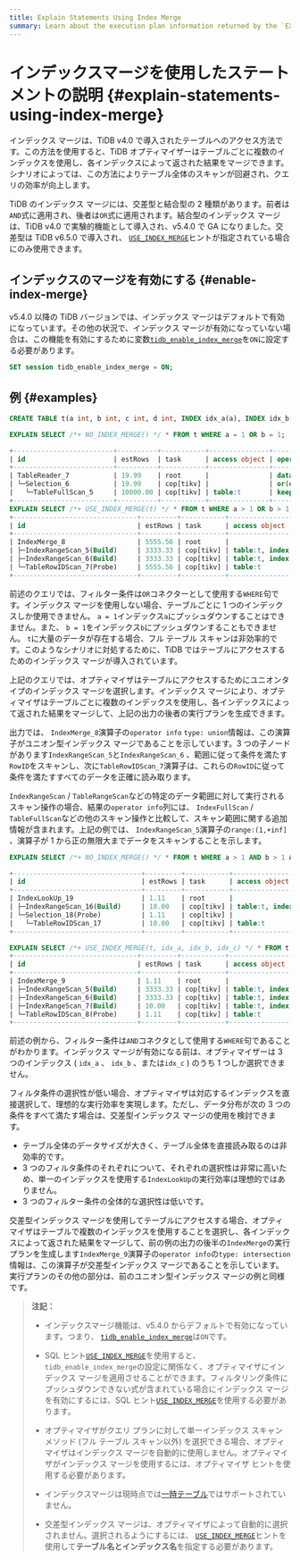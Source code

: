 ```yaml
---
title: Explain Statements Using Index Merge
summary: Learn about the execution plan information returned by the `EXPLAIN` statement in TiDB.
---
```


# インデックスマージを使用したステートメントの説明 {#explain-statements-using-index-merge}

インデックス マージは、TiDB v4.0 で導入されたテーブルへのアクセス方法です。この方法を使用すると、TiDB オプティマイザーはテーブルごとに複数のインデックスを使用し、各インデックスによって返された結果をマージできます。シナリオによっては、この方法によりテーブル全体のスキャンが回避され、クエリの効率が向上します。

TiDB のインデックス マージには、交差型と結合型の 2 種類があります。前者は`AND`式に適用され、後者は`OR`式に適用されます。結合型のインデックス マージは、TiDB v4.0 で実験的機能として導入され、v5.4.0 で GA になりました。交差型は TiDB v6.5.0 で導入され、 [`USE_INDEX_MERGE`](/optimizer-hints.md#use_index_merget1_name-idx1_name--idx2_name-)ヒントが指定されている場合にのみ使用できます。

## インデックスのマージを有効にする {#enable-index-merge}

v5.4.0 以降の TiDB バージョンでは、インデックス マージはデフォルトで有効になっています。その他の状況で、インデックス マージが有効になっていない場合は、この機能を有効にするために変数[`tidb_enable_index_merge`](/system-variables.md#tidb_enable_index_merge-new-in-v40)を`ON`に設定する必要があります。

```sql
SET session tidb_enable_index_merge = ON;
```

## 例 {#examples}

```sql
CREATE TABLE t(a int, b int, c int, d int, INDEX idx_a(a), INDEX idx_b(b), INDEX idx_c(c), INDEX idx_d(d));
```

```sql
EXPLAIN SELECT /*+ NO_INDEX_MERGE() */ * FROM t WHERE a = 1 OR b = 1;

+-------------------------+----------+-----------+---------------+--------------------------------------+
| id                      | estRows  | task      | access object | operator info                        |
+-------------------------+----------+-----------+---------------+--------------------------------------+
| TableReader_7           | 19.99    | root      |               | data:Selection_6                     |
| └─Selection_6           | 19.99    | cop[tikv] |               | or(eq(test.t.a, 1), eq(test.t.b, 1)) |
|   └─TableFullScan_5     | 10000.00 | cop[tikv] | table:t       | keep order:false, stats:pseudo       |
+-------------------------+----------+-----------+---------------+--------------------------------------+
EXPLAIN SELECT /*+ USE_INDEX_MERGE(t) */ * FROM t WHERE a > 1 OR b > 1;
+-------------------------------+---------+-----------+-------------------------+------------------------------------------------+
| id                            | estRows | task      | access object           | operator info                                  |
+-------------------------------+---------+-----------+-------------------------+------------------------------------------------+
| IndexMerge_8                  | 5555.56 | root      |                         | type: union                                    |
| ├─IndexRangeScan_5(Build)     | 3333.33 | cop[tikv] | table:t, index:idx_a(a) | range:(1,+inf], keep order:false, stats:pseudo |
| ├─IndexRangeScan_6(Build)     | 3333.33 | cop[tikv] | table:t, index:idx_b(b) | range:(1,+inf], keep order:false, stats:pseudo |
| └─TableRowIDScan_7(Probe)     | 5555.56 | cop[tikv] | table:t                 | keep order:false, stats:pseudo                 |
+-------------------------------+---------+-----------+-------------------------+------------------------------------------------+
```

前述のクエリでは、フィルター条件は`OR`コネクターとして使用する`WHERE`句です。インデックス マージを使用しない場合、テーブルごとに 1 つのインデックスしか使用できません。 `a = 1`インデックス`a`にプッシュダウンすることはできません。また、 `b = 1`をインデックス`b`にプッシュダウンすることもできません。 `t`に大量のデータが存在する場合、フル テーブル スキャンは非効率的です。このようなシナリオに対処するために、TiDB ではテーブルにアクセスするためのインデックス マージが導入されています。

上記のクエリでは、オプティマイザはテーブルにアクセスするためにユニオンタイプのインデックス マージを選択します。インデックス マージにより、オプティマイザはテーブルごとに複数のインデックスを使用し、各インデックスによって返された結果をマージして、上記の出力の後者の実行プランを生成できます。

出力では、 `IndexMerge_8`演算子の`operator info` `type: union`情報は、この演算子がユニオン型インデックス マージであることを示しています。3 つの子ノードがあります`IndexRangeScan_5`と`IndexRangeScan_6` 、範囲に従って条件を満たす`RowID`をスキャンし、次に`TableRowIDScan_7`演算子は、これらの`RowID`に従って条件を満たすすべてのデータを正確に読み取ります。

`IndexRangeScan` / `TableRangeScan`などの特定のデータ範囲に対して実行されるスキャン操作の場合、結果の`operator info`列には、 `IndexFullScan` / `TableFullScan`などの他のスキャン操作と比較して、スキャン範囲に関する追加情報が含まれます。上記の例では、 `IndexRangeScan_5`演算子の`range:(1,+inf]` 、演算子が 1 から正の無限大までデータをスキャンすることを示します。

```sql
EXPLAIN SELECT /*+ NO_INDEX_MERGE() */ * FROM t WHERE a > 1 AND b > 1 AND c = 1;  -- Does not use index merge

+--------------------------------+---------+-----------+-------------------------+---------------------------------------------+
| id                             | estRows | task      | access object           | operator info                               |
+--------------------------------+---------+-----------+-------------------------+---------------------------------------------+
| IndexLookUp_19                 | 1.11    | root      |                         |                                             |
| ├─IndexRangeScan_16(Build)     | 10.00   | cop[tikv] | table:t, index:idx_c(c) | range:[1,1], keep order:false, stats:pseudo |
| └─Selection_18(Probe)          | 1.11    | cop[tikv] |                         | gt(test.t.a, 1), gt(test.t.b, 1)            |
|   └─TableRowIDScan_17          | 10.00   | cop[tikv] | table:t                 | keep order:false, stats:pseudo              |
+--------------------------------+---------+-----------+-------------------------+---------------------------------------------+

EXPLAIN SELECT /*+ USE_INDEX_MERGE(t, idx_a, idx_b, idx_c) */ * FROM t WHERE a > 1 AND b > 1 AND c = 1;  -- Uses index merge
+-------------------------------+---------+-----------+-------------------------+------------------------------------------------+
| id                            | estRows | task      | access object           | operator info                                  |
+-------------------------------+---------+-----------+-------------------------+------------------------------------------------+
| IndexMerge_9                  | 1.11    | root      |                         | type: intersection                             |
| ├─IndexRangeScan_5(Build)     | 3333.33 | cop[tikv] | table:t, index:idx_a(a) | range:(1,+inf], keep order:false, stats:pseudo |
| ├─IndexRangeScan_6(Build)     | 3333.33 | cop[tikv] | table:t, index:idx_b(b) | range:(1,+inf], keep order:false, stats:pseudo |
| ├─IndexRangeScan_7(Build)     | 10.00   | cop[tikv] | table:t, index:idx_c(c) | range:[1,1], keep order:false, stats:pseudo    |
| └─TableRowIDScan_8(Probe)     | 1.11    | cop[tikv] | table:t                 | keep order:false, stats:pseudo                 |
+-------------------------------+---------+-----------+-------------------------+------------------------------------------------+
```

前述の例から、フィルター条件は`AND`コネクタとして使用する`WHERE`句であることがわかります。インデックス マージが有効になる前は、オプティマイザーは 3 つのインデックス ( `idx_a` 、 `idx_b` 、または`idx_c` ) のうち 1 つしか選択できません。

フィルタ条件の選択性が低い場合、オプティマイザは対応するインデックスを直接選択して、理想的な実行効率を実現します。ただし、データ分布が次の 3 つの条件をすべて満たす場合は、交差型インデックス マージの使用を検討できます。

-   テーブル全体のデータサイズが大きく、テーブル全体を直接読み取るのは非効率的です。
-   3 つのフィルタ条件のそれぞれについて、それぞれの選択性は非常に高いため、単一のインデックスを使用する`IndexLookUp`の実行効率は理想的ではありません。
-   3 つのフィルター条件の全体的な選択性は低いです。

交差型インデックス マージを使用してテーブルにアクセスする場合、オプティマイザはテーブルで複数のインデックスを使用することを選択し、各インデックスによって返された結果をマージして、前の例の出力の後半の`IndexMerge`の実行プランを生成します`IndexMerge_9`演算子の`operator info`の`type: intersection`情報は、この演算子が交差型インデックス マージであることを示しています。実行プランのその他の部分は、前のユニオン型インデックス マージの例と同様です。

> **注記：**
>
> -   インデックスマージ機能は、v5.4.0 からデフォルトで有効になっています。つまり、 [`tidb_enable_index_merge`](/system-variables.md#tidb_enable_index_merge-new-in-v40)は`ON`です。
>
> -   SQL ヒント[`USE_INDEX_MERGE`](/optimizer-hints.md#use_index_merget1_name-idx1_name--idx2_name-)を使用すると、 `tidb_enable_index_merge`の設定に関係なく、オプティマイザにインデックス マージを適用させることができます。フィルタリング条件にプッシュダウンできない式が含まれている場合にインデックス マージを有効にするには、SQL ヒント[`USE_INDEX_MERGE`](/optimizer-hints.md#use_index_merget1_name-idx1_name--idx2_name-)を使用する必要があります。
>
> -   オプティマイザがクエリ プランに対して単一インデックス スキャン メソッド (フル テーブル スキャン以外) を選択できる場合、オプティマイザはインデックス マージを自動的に使用しません。オプティマイザがインデックス マージを使用するには、オプティマイザ ヒントを使用する必要があります。
>
> -   インデックスマージは現時点では[一時テーブル](/temporary-tables.md)ではサポートされていません。
>
> -   交差型インデックス マージは、オプティマイザによって自動的に選択されません。選択されるようにするには、 [`USE_INDEX_MERGE`](/optimizer-hints.md#use_index_merget1_name-idx1_name--idx2_name-)ヒントを使用して**テーブル名とインデックス名**を指定する必要があります。
